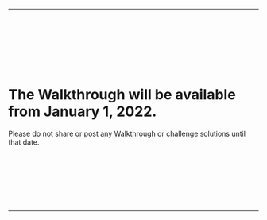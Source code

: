  
 ---------------------------

<br/><br/><br/><br/><br/><br/>

# The Walkthrough will be available from January 1, 2022.

Please do not share or post any Walkthrough or challenge solutions until that date.

<br/><br/><br/><br/><br/><br/>

 ---------------------------
